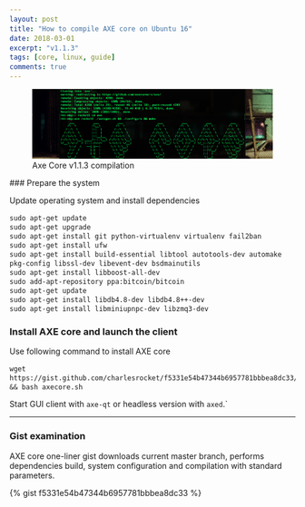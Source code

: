 ```yaml
---
layout: post
title: "How to compile AXE core on Ubuntu 16"
date: 2018-03-01
excerpt: "v1.1.3"
tags: [core, linux, guide]
comments: true
---
```

<figure>
	<a href="/assets/img/axecore-ascii-screenshot.png"><img src="/assets/img/axecore-ascii-screenshot.png"></a>
	<figcaption>Axe Core v1.1.3 compilation</figcaption>
</figure>
### Prepare the system

Update operating system and install dependencies

```
sudo apt-get update
sudo apt-get upgrade
sudo apt-get install git python-virtualenv virtualenv fail2ban
sudo apt-get install ufw
sudo apt-get install build-essential libtool autotools-dev automake pkg-config libssl-dev libevent-dev bsdmainutils
sudo apt-get install libboost-all-dev
sudo add-apt-repository ppa:bitcoin/bitcoin
sudo apt-get update
sudo apt-get install libdb4.8-dev libdb4.8++-dev
sudo apt-get install libminiupnpc-dev libzmq3-dev
```

### Install AXE core and launch the client

Use following command to install AXE core

```
wget https://gist.github.com/charlesrocket/f5331e54b47344b6957781bbbea8dc33/raw/34bdba7c2b6dff507af43d544fee1e8d51ad69b4/axecore.sh && bash axecore.sh
```

Start GUI client with `axe-qt` or headless version with `axed`.`

<hr class="hr-line">

### Gist examination

AXE core one-liner gist downloads current master branch, performs dependencies build, system configuration and compilation with standard parameters.

{% gist f5331e54b47344b6957781bbbea8dc33 %}
